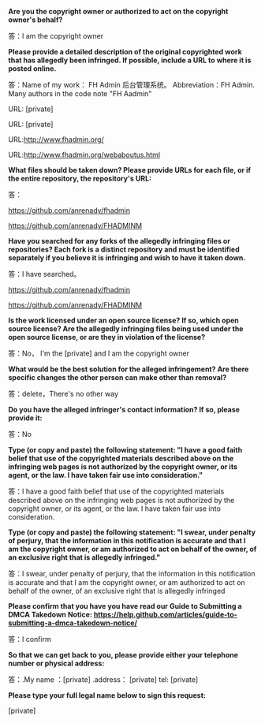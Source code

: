**Are you the copyright owner or authorized to act on the copyright owner's behalf?**



答：I am the copyright owner



**Please provide a detailed description of the original copyrighted work that has allegedly been infringed. If possible, include a URL to where it is posted online.**



答：Name of my work： FH Admin 后台管理系统。 Abbreviation：FH Admin. Many authors in the code note "FH Aadmin"

URL: [private]  

URL: [private]  

URL:http://www.fhadmin.org/

URL:http://www.fhadmin.org/webaboutus.html



**What files should be taken down? Please provide URLs for each file, or if the entire repository, the repository's URL:**



答：

https://github.com/anrenady/fhadmin

https://github.com/anrenady/FHADMINM



**Have you searched for any forks of the allegedly infringing files or repositories? Each fork is a distinct repository and must be identified separately if you believe it is infringing and wish to have it taken down.**



答：I have searched。

https://github.com/anrenady/fhadmin

https://github.com/anrenady/FHADMINM



**Is the work licensed under an open source license? If so, which open source license? Are the allegedly infringing files being used under the open source license, or are they in violation of the license?**



答：No， I'm the [private] and I am the copyright owner



**What would be the best solution for the alleged infringement? Are there specific changes the other person can make other than removal?**



答：delete，There's no other way



**Do you have the alleged infringer's contact information? If so, please provide it:**



答：No



**Type (or copy and paste) the following statement: "I have a good faith belief that use of the copyrighted materials described above on the infringing web pages is not authorized by the copyright owner, or its agent, or the law. I have taken fair use into consideration."**



答：I have a good faith belief that use of the copyrighted materials described above on the infringing web pages is not authorized by the copyright owner, or its agent, or the law. I have taken fair use into consideration.



**Type (or copy and paste) the following statement: "I swear, under penalty of perjury, that the information in this notification is accurate and that I am the copyright owner, or am authorized to act on behalf of the owner, of an exclusive right that is allegedly infringed."**



答：I swear, under penalty of perjury, that the information in this notification is accurate and that I am the copyright owner, or am authorized to act on behalf of the owner, of an exclusive right that is allegedly infringed



**Please confirm that you have you have read our Guide to Submitting a DMCA Takedown Notice: https://help.github.com/articles/guide-to-submitting-a-dmca-takedown-notice/**



答：I confirm



**So that we can get back to you, please provide either your telephone number or physical address:**



答：.My name ：[private] .address： [private] tel: [private]  



**Please type your full legal name below to sign this request:**



[private]  
